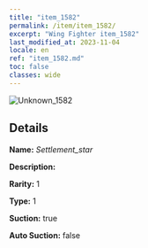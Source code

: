 ```yaml
---
title: "item_1582"
permalink: /item/item_1582/
excerpt: "Wing Fighter item_1582"
last_modified_at: 2023-11-04
locale: en
ref: "item_1582.md"
toc: false
classes: wide
---
```



 ![Unknown_1582](/images/item/Settlement_star_p.png)



## Details

 **Name:** *Settlement_star* 

 **Description:** 

 **Rarity:** 1 

 **Type:** 1 

 **Suction:** true 

 **Auto Suction:** false 


